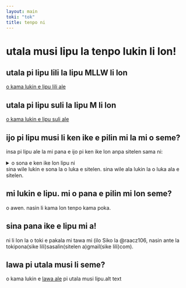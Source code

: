 ```yaml
---
layout: main
toki: "tok"
title: tenpo ni
---
```


# utala musi lipu la tenpo lukin li lon!

## utala pi lipu lili la lipu MLLW li lon

[o kama lukin e lipu lili ale](/maml/lipu-musi/lipu-lili/index.html)

## utala pi lipu suli la lipu M li lon

[o kama lukin e lipu suli ale](/maml/lipu-musi/lipu-suli/index.html)


## ijo pi lipu musi li ken ike e pilin mi la mi o seme?   
insa pi lipu ale la mi pana e ijo pi ken ike lon anpa sitelen sama ni:
<details>
  <summary>o sona e ken ike lon lipu ni</summary>
  <ul>
    <li>ike nanpa wan</li>
    <li>ike nanpa tu</li>
  </ul>
</details>
sina wile lukin e sona la o luka e sitelen. sina wile ala lukin la o luka ala e sitelen.

## mi lukin e lipu. mi o pana e pilin mi lon seme?

o awen. nasin li kama lon tenpo kama poka.

## sina pana ike e lipu mi a!
ni li lon la o toki e pakala mi tawa mi (ilo Siko la @raacz106, nasin ante la tokipona(sike lili)sasalin(sitelen a)gmail(sike lili)com).

## lawa pi utala musi li seme?

o kama lukin e [lawa ale](/maml/lipu-musi/lawa/lawa_tok.md) pi utala musi lipu.alt text
